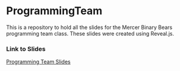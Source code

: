 # ProgrammingTeam
This is a repository to hold all the slides for the Mercer Binary Bears programming team class. These slides were created using Reveal.js.

### Link to Slides 
[Programming Team Slides](https://tylerburnham42.github.io/ProgrammingTeam)